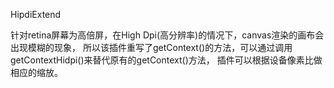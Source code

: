 HipdiExtend

针对retina屏幕为高倍屏，在High Dpi(高分辨率)的情况下，canvas渲染的画布会出现模糊的现象，
所以该插件重写了getContext()的方法，可以通过调用getContextHidpi()来替代原有的getContext()方法，
插件可以根据设备像素比做相应的缩放。



